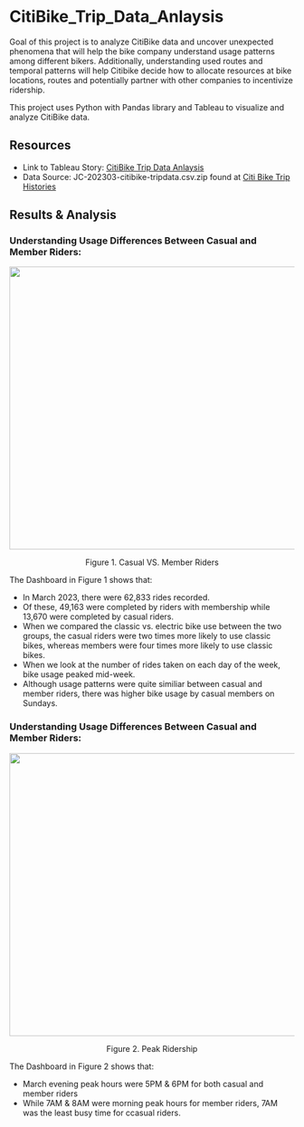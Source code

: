 # CitiBike_Trip_Data_Anlaysis

Goal of this project is to analyze CitiBike data and uncover unexpected phenomena that will help the bike company understand usage patterns among different bikers. Additionally, understanding used routes and temporal patterns will help Citibike decide how to allocate resources at bike locations, routes and potentially partner with other companies to incentivize ridership.

This project uses Python with Pandas library and Tableau to visualize and analyze CitiBike data.

## Resources

* Link to Tableau Story: [CitiBike Trip Data Anlaysis](https://public.tableau.com/views/Citibikeanalysis_16816106459860/Story1?:language=en-US&publish=yes&:display_count=n&:origin=viz_share_link "CitiBike Trip Data Anlaysis")
* Data Source: JC-202303-citibike-tripdata.csv.zip found at [Citi Bike Trip Histories](https://citibikenyc.com/system-data "Citi Bike Trip Histories")

## Results & Analysis

### Understanding Usage Differences Between Casual and Member Riders:

<p align="center">
<img src="https://user-images.githubusercontent.com/118090932/232262696-88c5819c-4dca-4a06-9d09-2b5b76ec1fc7.png" width="650" height="500">
</p>

<p align="center">
Figure 1. Casual VS. Member Riders
</p>

The Dashboard in Figure 1 shows that:
* In March 2023, there were 62,833 rides recorded.
* Of these, 49,163 were completed by riders with membership while 13,670 were completed by casual riders.
* When we compared the classic vs. electric bike use between the two groups, the casual riders were two times more likely to use classic bikes, whereas members were four times more likely to use classic bikes.
* When we look at the number of rides taken on each day of the week, bike usage peaked mid-week. 
* Although usage patterns were quite similiar between casual and member riders, there was higher bike usage by casual members on Sundays.

### Understanding Usage Differences Between Casual and Member Riders:
<p align="center">
<img src="https://user-images.githubusercontent.com/118090932/232263152-405e1357-b9d4-4895-a090-74c836caef4f.png" width="550" height="500">
</p>
<p align="center">
Figure 2. Peak Ridership
</p>

The Dashboard in Figure 2 shows that:
* March evening peak hours were 5PM & 6PM for both casual and member riders
* While 7AM & 8AM were morning peak hours for member riders, 7AM was the least busy time for ccasual riders.


